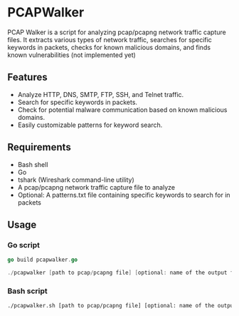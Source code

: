 # PCAPWalker

PCAP Walker is a script for analyzing pcap/pcapng network traffic capture files. It extracts various types of network traffic, searches for specific keywords in packets, checks for known malicious domains, and finds known vulnerabilities (not implemented yet)

## Features

- Analyze HTTP, DNS, SMTP, FTP, SSH, and Telnet traffic.
- Search for specific keywords in packets.
- Check for potential malware communication based on known malicious domains.
- Easily customizable patterns for keyword search.

## Requirements

- Bash shell
- Go
- tshark (Wireshark command-line utility)
- A pcap/pcapng network traffic capture file to analyze
- Optional: A patterns.txt file containing specific keywords to search for in packets

## Usage

### Go script
```go
go build pcapwalker.go
```
```go
./pcapwalker [path to pcap/pcapng file] [optional: name of the output file]
```

### Bash script
```bash
./pcapwalker.sh [path to pcap/pcapng file] [optional: name of the output file]
```

